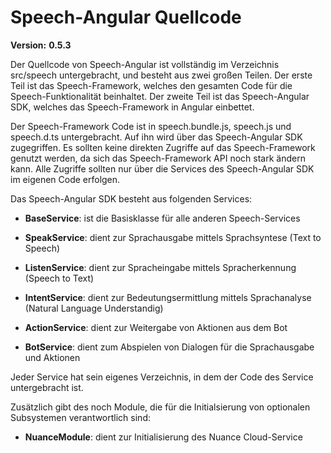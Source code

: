 # Speech-Angular Quellcode

**Version:** **0.5.3**

Der Quellcode von Speech-Angular ist vollständig im Verzeichnis src/speech untergebracht, und besteht aus zwei großen Teilen. Der erste Teil ist das Speech-Framework, welches den gesamten Code für die Speech-Funktionalität beinhaltet. Der zweite Teil ist das Speech-Angular SDK, welches das Speech-Framework in Angular einbettet.

Der Speech-Framework Code ist in speech.bundle.js, speech.js und speech.d.ts untergebracht. Auf ihn wird über das Speech-Angular SDK zugegriffen. Es sollten keine direkten Zugriffe auf das Speech-Framework genutzt werden, da sich das Speech-Framework API noch stark ändern kann. Alle Zugriffe sollten nur über die Services des Speech-Angular SDK im eigenen Code erfolgen.


Das Speech-Angular SDK besteht aus folgenden Services:

* **BaseService**: ist die Basisklasse für alle anderen Speech-Services

* **SpeakService**: dient zur Sprachausgabe mittels Sprachsyntese (Text to Speech)

* **ListenService**: dient zur Spracheingabe mittels Spracherkennung (Speech to Text)

* **IntentService**: dient zur Bedeutungsermittlung mittels Sprachanalyse (Natural Language Understandig)

* **ActionService**: dient zur Weitergabe von Aktionen aus dem Bot

* **BotService**: dient zum Abspielen von Dialogen für die Sprachausgabe und Aktionen

Jeder Service hat sein eigenes Verzeichnis, in dem der Code des Service untergebracht ist.


Zusätzlich gibt des noch Module, die für die Initialsierung von optionalen Subsystemen verantwortlich sind:

* **NuanceModule**: dient zur Initialisierung des Nuance Cloud-Service
